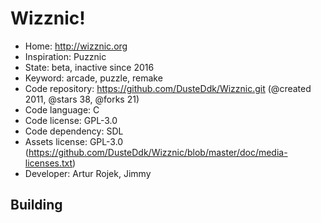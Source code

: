 # Wizznic!

- Home: http://wizznic.org
- Inspiration: Puzznic
- State: beta, inactive since 2016
- Keyword: arcade, puzzle, remake
- Code repository: https://github.com/DusteDdk/Wizznic.git (@created 2011, @stars 38, @forks 21)
- Code language: C
- Code license: GPL-3.0
- Code dependency: SDL
- Assets license: GPL-3.0 (https://github.com/DusteDdk/Wizznic/blob/master/doc/media-licenses.txt)
- Developer: Artur Rojek, Jimmy

## Building
